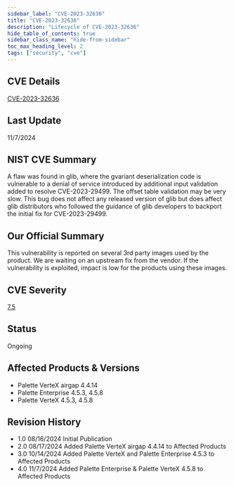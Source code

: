 ```yaml
---
sidebar_label: "CVE-2023-32636"
title: "CVE-2023-32636"
description: "Lifecycle of CVE-2023-32636"
hide_table_of_contents: true
sidebar_class_name: "hide-from-sidebar"
toc_max_heading_level: 2
tags: ["security", "cve"]
---
```


## CVE Details

[CVE-2023-32636](https://nvd.nist.gov/vuln/detail/CVE-2023-32636)

## Last Update

11/7/2024

## NIST CVE Summary

A flaw was found in glib, where the gvariant deserialization code is vulnerable to a denial of service introduced by
additional input validation added to resolve CVE-2023-29499. The offset table validation may be very slow. This bug does
not affect any released version of glib but does affect glib distributors who followed the guidance of glib developers
to backport the initial fix for CVE-2023-29499.

## Our Official Summary

This vulnerability is reported on several 3rd party images used by the product. We are waiting on an upstream fix from
the vendor. If the vulnerability is exploited, impact is low for the products using these images.

## CVE Severity

[7.5](https://nvd.nist.gov/vuln/detail/CVE-2023-32636)

## Status

Ongoing

## Affected Products & Versions

- Palette VerteX airgap 4.4.14
- Palette Enterprise 4.5.3, 4.5.8
- Palette VerteX 4.5.3, 4.5.8

## Revision History

- 1.0 08/16/2024 Initial Publication
- 2.0 08/17/2024 Added Palette VerteX airgap 4.4.14 to Affected Products
- 3.0 10/14/2024 Added Palette VerteX and Palette Enterprise 4.5.3 to Affected Products
- 4.0 11/7/2024 Added Palette Enterprise & Palette VerteX 4.5.8 to Affected Products
